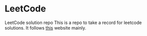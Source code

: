 # LeetCode
LeetCode solution repo
This is a repo to take a record for leetcode solutions. It follows [this](https://programmercarl.com/) website mainly.
